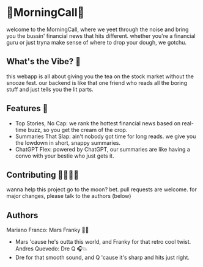 # 💸MorningCall💸

welcome to the MorningCall, where we yeet through the noise and bring you the bussin' financial news that hits different. whether you're a financial guru or just tryna make sense of where to drop your dough, we gotchu.

## What's the Vibe? 🤔
this webapp is all about giving you the tea on the stock market without the snooze fest. our backend is like that one friend who reads all the boring stuff and just tells you the lit parts.

## Features 🐲
- Top Stories, No Cap: we rank the hottest financial news based on real-time buzz, so you get the cream of the crop.
- Summaries That Slap: ain't nobody got time for long reads. we give you the lowdown in short, snappy summaries.
- ChatGPT Flex: powered by ChatGPT, our summaries are like having a convo with your bestie who just gets it.

## Contributing 👬🏻🙏🏼
wanna help this project go to the moon? bet. pull requests are welcome. for major changes, please talk to the authors (below)

## Authors
Mariano Franco: Mars Franky 🚀🌟
- Mars 'cause he's outta this world, and Franky for that retro cool twist.
Andres Quevedo: Dre Q 🎧💥
- Dre for that smooth sound, and Q 'cause it's sharp and hits just right.
